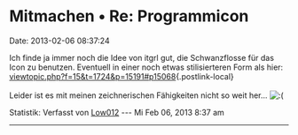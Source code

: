 Mitmachen • Re: Programmicon
============================

Date: 2013-02-06 08:37:24

Ich finde ja immer noch die Idee von itgrl gut, die Schwanzflosse für
das Icon zu benutzen. Eventuell in einer noch etwas stilisierteren Form
als hier:
[viewtopic.php?f=15&t=1724&p=15191\#p15068](http://forum.yacy-websuche.de/viewtopic.php?f=15&t=1724&p=15191#p15068){.postlink-local}\
\
Leider ist es mit meinen zeichnerischen Fähigkeiten nicht so weit
her\...
![:(](http://forum.yacy-websuche.de/images/smilies/icon_e_sad.gif "Sad")

Statistik: Verfasst von
[Low012](http://forum.yacy-websuche.de/memberlist.php?mode=viewprofile&u=62)
--- Mi Feb 06, 2013 8:37 am

------------------------------------------------------------------------
